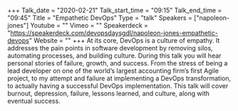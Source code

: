 +++
Talk_date = "2020-02-21"
Talk_start_time = "09:15"
Talk_end_time = "09:45"
Title = "Empathetic DevOps"
Type = "talk"
Speakers = ["napoleon-jones"]
Youtube = ""
Vimeo = ""
Speakerdeck = "https://speakerdeck.com/devopsdaysgdl/napoleon-jones-empathetic-devops"
Website = ""
+++
At its core, DevOps is a culture of empathy. It addresses the pain points in software development by removing silos, automating processes, and building culture. During this talk you will hear personal stories of failure, growth, and success. From the stress of being a lead developer on one of the world’s largest accounting firm’s first Agile project, to my attempt and failure at implementing a DevOps transformation, to actually having a successful DevOps implementation. This talk will cover burnout, depression, failure, lessons learned, and culture, along with eventual success.
